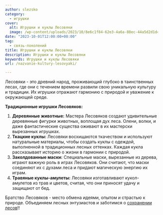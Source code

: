 ```yaml
---
author: slezsko
category:
  - игрушки
cover:
  alt: Игрушки и куклы Лесовяки
  image: /wp-content/uploads/2023/10/8e6c1f84-62e3-4a6a-88ec-44a5d2d1d46f-jpg.webp
date: "2023-10-01T12:00:00+00:00"
tag:
  - связь-поколений
title: Игрушки и куклы Лесовяки
description: Игрушки и куклы Лесовяки
keywords: Игрушки и куклы Лесовяки
url: /nazvanie-kultury-lesovyaki/

---
```

Лесовяки \- это древний народ, проживающий глубоко в таинственных лесах, где они с течением времени развили свою уникальную культуру и традиции. Их игрушки отражают гармонию с природой и уважение к окружающей среде.

**Традиционные игрушки Лесовяков:**

1. **Деревянные животные:** Мастера Лесовяков создают удивительные деревянные фигурки животных, воплощая дух леса. Олени, волки, и даже фантастические существа оживают в их мастерски вырезанных игрушках.
1. **Ткацкие куклы:** Лесовяки восхищаются ткачеством и используют натуральные материалы, чтобы создать куклы с одеждой, выполненной в традиционных лесных оттенках. Каждая кукла рассказывает историю о жизни в гармонии с природой.
1. **Заколдованные маски:** Специальные маски, вырезанные из дерева, играют важную роль в играх Лесовяков. Они считают, что маски соединяют их с духами леса и придают магическую энергию их играм.
1. **Травяные куклы-амулеты:** Лесовяки изготавливают кукол-амулетов из трав и цветов, считая, что они приносят удачу и защищают от бед.

Братство Лесовяков \- место обмена идеями, опытом и страстью к природе. Объединяем лесных энтузиастов и заботимся о [сохранении лесов](https://vk.com/sosnovka_yoshka)!!
